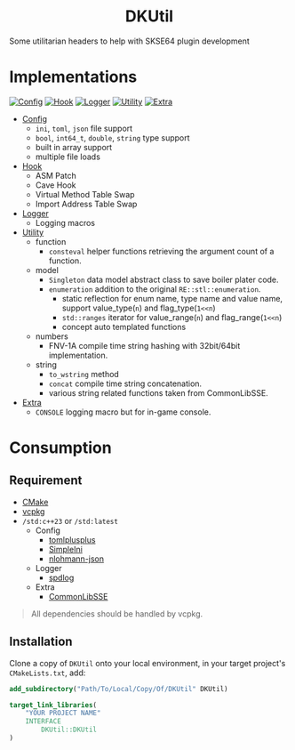 <h1 align="center">DKUtil</h1>

Some utilitarian headers to help with SKSE64 plugin development

# Implementations
[![Config](https://img.shields.io/badge/Config-1.1.3-R.svg)](/docs/Config.md)
[![Hook](https://img.shields.io/badge/Hook-2.5.0-R.svg)](/docs/Hook.md)
[![Logger](https://img.shields.io/badge/Logger-1.2.1-R.svg)](/docs/Logger.md)
[![Utility](https://img.shields.io/badge/Utility-untracked-R.svg)](/docs/Utility.md)
[![Extra](https://img.shields.io/badge/Extra-1.0.0-R.svg)](/docs/Extra.md)  

+ [Config](/docs/Config.md)
    - `ini`, `toml`, `json` file support
    - `bool`, `int64_t`, `double`, `string` type support
    - built in array support
    - multiple file loads
+ [Hook](/docs/Hook.md)
    - ASM Patch
    - Cave Hook
    - Virtual Method Table Swap
    - Import Address Table Swap
+ [Logger](/docs/Logger.md)
    - Logging macros
+ [Utility](/docs/Utility.md)
    + function
        + `consteval` helper functions retrieving the argument count of a function.
    + model
        + `Singleton` data model abstract class to save boiler plater code.
        + `enumeration` addition to the original `RE::stl::enumeration`.
            + static reflection for enum name, type name and value name, support value_type(`n`) and flag_type(`1<<n`)
            + `std::ranges` iterator for value_range(`n`) and flag_range(`1<<n`)
            + concept auto templated functions
    + numbers
        + FNV-1A compile time string hashing with 32bit/64bit implementation.
    + string
        + `to_wstring` method
        + `concat` compile time string concatenation.
        + various string related functions taken from CommonLibSSE.
+ [Extra](/docs/Extra.md)  
    + `CONSOLE` logging macro but for in-game console.

# Consumption

## Requirement
+ [CMake](https://cmake.org)
+ [vcpkg](https://github.com/microsoft/vcpkg/releases)
+ `/std:c++23` or `/std:latest`
    + Config
        + [tomlplusplus](https://github.com/marzer/tomlplusplus)
        + [SimpleIni](https://github.com/brofield/simpleini)
        + [nlohmann-json](https://github.com/nlohmann/json)
    + Logger
        + [spdlog](https://github.com/gabime/spdlog)
    + Extra
        + [CommonLibSSE](https://github.com/Ryan-rsm-McKenzie/CommonLibSSE)

> All dependencies should be handled by vcpkg.


## Installation
Clone a copy of `DKUtil` onto your local environment, in your target project's `CMakeLists.txt`, add:  
```CMake
add_subdirectory("Path/To/Local/Copy/Of/DKUtil" DKUtil)

target_link_libraries(
	"YOUR PROJECT NAME"
	INTERFACE
		DKUtil::DKUtil
)
```
